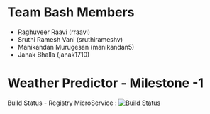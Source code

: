 Team Bash Members
==============================
* Raghuveer Raavi (rraavi) 
* Sruthi Ramesh Vani (sruthirameshv) 
* Manikandan Murugesan (manikandan5)
* Janak Bhalla (janak1710)

Weather Predictor - Milestone -1
==============================

Build Status - Registry MicroService  : [![Build Status](https://travis-ci.org/airavata-courses/TeamBash.svg?branch=feature%2Ffeature-14-registry)](https://travis-ci.org/airavata-courses/TeamBash)
